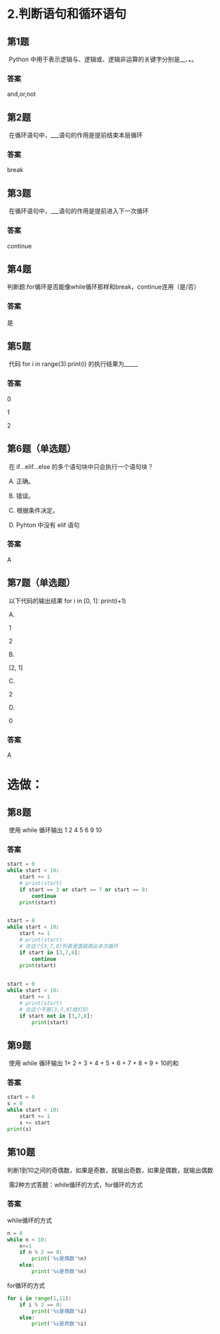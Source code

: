 # 2.判断语句和循环语句

## 第1题

​    Python 中用于表示逻辑与、逻辑或、逻辑非运算的关键字分别是__、__、__。

### 答案

and,or,not

## 第2题

​    在循环语句中，___语句的作用是提前结束本层循环

### 答案

break

## 第3题

​    在循环语句中，___语句的作用是提前进入下一次循环

### 答案

continue

## 第4题

​    判断题:for循环是否能像while循环那样和break，continue连用（是/否）

### 答案

是

## 第5题

​    代码 for i in range(3):print(i) 的执行结果为_____

### 答案

0

1

2

## 第6题（单选题）

​    在 if...elif...else 的多个语句块中只会执行一个语句块？

​    A.  正确。

​    B.  错误。

​    C.  根据条件决定。

​    D.  Pyhton 中没有 elif 语句

### 答案

A

## 第7题（单选题）

​    以下代码的输出结果 for i in [0, 1]: print(i+1)

​    A.  

​    1

​    2

​    B.  

​    [2, 1]

​    C.  

​    2

​    D.  

​    0

### 答案

A

# 选做：

## 第8题

​    使用 while 循环输出 1 2  4 5 6  9 10

### 答案

```python
start = 0
while start < 10:
    start += 1
    # print(start)
    if start == 3 or start == 7 or start == 8:
        continue
    print(start)


start = 0
while start < 10:
    start += 1
    # print(start)
    # 在这个[3,7,8]列表里面就跳出本次循环
    if start in [3,7,8]:
        continue
    print(start)

    
start = 0
while start < 10:
    start += 1
    # print(start)
    # 在这个不是[3,7,8]就打印
    if start not in [3,7,8]:
        print(start)
```

## 第9题

​    使用 while 循环输出 1+ 2 + 3 + 4 + 5 + 6 + 7 + 8 + 9 + 10的和

### 答案

```python
start = 0
s = 0
while start < 10:
    start += 1
    s += start
print(s)
```

## 第10题

​    判断1到10之间的奇偶数，如果是奇数，就输出奇数，如果是偶数，就输出偶数

​    需2种方式答题：while循环的方式，for循环的方式

### 答案

while循环的方式

```python
n = 0
while n < 10:
    n+=1
    if n % 2 == 0:
        print('%s是偶数'%n)
    else:
        print('%s是奇数'%n)
```

for循环的方式

```python
for i in range(1,11):
    if i % 2 == 0:
        print('%s是偶数'%i)
    else:
        print('%s是奇数'%i)
```


